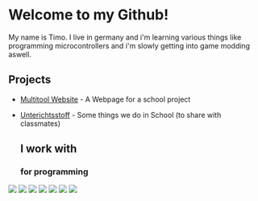 # Welcome to my Github!

My name is Timo. I live in germany and i'm learning various things like programming microcontrollers and i'm slowly getting into game modding aswell.

## Projects

- [Multitool Website](https://github.com/Timohub3005/Projektarbeit) - A Webpage for a school project
- [Unterichtsstoff](https://github.com/Timohub3005/Unterichtsstoff) - Some things we do in School (to share with classmates)

  ## I work with

  ### for programming
![](https://img.shields.io/badge/PHP-777BB4?style=for-the-badge&logo=php&logoColor=white) ![](https://img.shields.io/badge/HTML5-E34F26?style=for-the-badge&logo=html5&logoColor=white) ![](https://img.shields.io/badge/Python-FFD43B?style=for-the-badge&logo=python&logoColor=blue)  ![](https://img.shields.io/badge/C%2B%2B-00599C?style=for-the-badge&logo=c%2B%2B&logoColor=white) ![](https://img.shields.io/badge/CSS3-1572B6?style=for-the-badge&logo=css3&logoColor=white) 
 ![](https://img.shields.io/badge/VSCode-0078D4?style=for-the-badge&logo=visual%20studio%20code&logoColor=white)  ![](https://img.shields.io/badge/Arduino_IDE-00979D?style=for-the-badge&logo=arduino&logoColor=white) 

